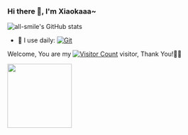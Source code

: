 ### Hi there 👋, I'm Xiaokaaa~

![all-smile's GitHub stats](https://github-readme-stats.vercel.app/api?Xiaokaaa=all-smile&show_icons=true&theme=tokyonight)

- 🚀 I use daily:
   [![Git](https://img.shields.io/badge/-Git-000000?logo=git&logoColor=FF7043)](https://blog.i-xiao.space/)

Welcome, You are my [![Visitor Count](https://profile-counter.glitch.me/Xiaokaaa/count.svg)](https://blog.i-Xiaokaaa.space/) visitor, Thank You!🎉🎉
<!-- [![Top Langs](https://github-readme-stats.vercel.app/api/top-langs/?username=Xiaokaaa&theme=flag-india)](https://github.com/Xiaokaaa/github-readme-stats) -->
[<span><img src="https://github-readme-stats.vercel.app/api?username=Xiaokaaa&count_private=true&show_icons=true" height=145/></span>](https://blog.Xiaokaaa.space/)
<!--
**Xiaokaaa/Xiaokaaa** is a ✨ _special_ ✨ repository because its `README.md` (this file) appears on your GitHub profile.

Here are some ideas to get you started:

- 🔭 I’m currently working on ...
- 🌱 I’m currently learning ...
- 👯 I’m looking to collaborate on ...
- 🤔 I’m looking for help with ...
- 💬 Ask me about ...
- 📫 How to reach me: ...
- 😄 Pronouns: ...
- ⚡ Fun fact: ...
-->
